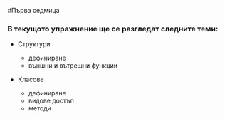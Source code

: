 #Първа седмица

### В текущото упражнение ще се разгледат следните теми:

- Структури
  - дефиниране
  - външни и вътрешни функции
  
- Класове
  - дефиниране
  - видове достъп
  - методи
